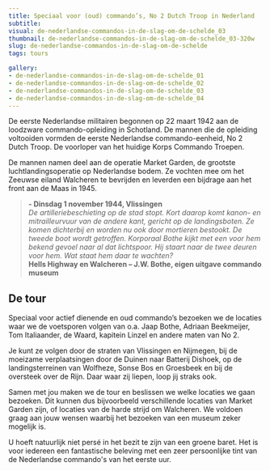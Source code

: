 ```yaml
---
title: Speciaal voor (oud) commando’s, No 2 Dutch Troop in Nederland
subtitle:
visual: de-nederlandse-commandos-in-de-slag-om-de-schelde_03
thumbnail: de-nederlandse-commandos-in-de-slag-om-de-schelde_03-320w
slug: de-nederlandse-commandos-in-de-slag-om-de-schelde
tags: tours

gallery:
- de-nederlandse-commandos-in-de-slag-om-de-schelde_01
- de-nederlandse-commandos-in-de-slag-om-de-schelde_02
- de-nederlandse-commandos-in-de-slag-om-de-schelde_03
- de-nederlandse-commandos-in-de-slag-om-de-schelde_04
---
```


De eerste Nederlandse militairen begonnen op 22 maart 1942 aan de loodzware commando-opleiding in Schotland. De mannen die de opleiding voltooiden vormden de eerste Nederlandse commando-eenheid, No 2 Dutch Troop. De voorloper van het huidige Korps Commando Troepen.

De mannen namen deel aan de operatie Market Garden, de grootste luchtlandingsoperatie op Nederlandse bodem. Ze vochten mee om het Zeeuwse eiland Walcheren te bevrijden en leverden een bijdrage aan het front aan de Maas in 1945.

>**- Dinsdag 1 november 1944, Vlissingen**    
*De artilleriebeschieting op de stad stopt. Kort daarop komt kanon- en mitrailleurvuur van de andere kant, gericht op de landingsboten. Ze komen dichterbij en worden nu ook door mortieren bestookt. De tweede boot wordt getroffen. Korporaal Bothe kijkt met een voor hem bekend gevoel naar al dat lichtspoor. Hij staart naar de twee deuren voor hem. Wat staat hem daar te wachten?*  
**Hells Highway en Walcheren – J.W. Bothe, eigen uitgave commando museum**

## De tour
Speciaal voor actief dienende en oud commando’s bezoeken we de locaties waar we de voetsporen volgen van o.a. Jaap Bothe, Adriaan Beekmeijer, Tom Italiaander, de Waard, kapitein Linzel en andere maten van No 2.

Je kunt ze volgen door de straten van Vlissingen en Nijmegen, bij de moeizame verplaatsingen door de Duinen naar Batterij Dishoek, op de landingsterreinen van Wolfheze, Sonse Bos en Groesbeek en bij de oversteek over de Rijn. Daar waar zij liepen, loop jij straks ook.

Samen met jou maken we de tour en beslissen we welke locaties we gaan bezoeken. Dit kunnen dus bijvoorbeeld verschillende locaties van Market Garden zijn, of locaties van de harde strijd om Walcheren. We voldoen graag aan jouw wensen waarbij het bezoeken van een museum zeker mogelijk is.

U hoeft natuurlijk niet persé in het bezit te zijn van een groene baret. Het is voor iedereen een fantastische beleving met een zeer persoonlijke tint van de Nederlandse commando&#39;s van het eerste uur.

